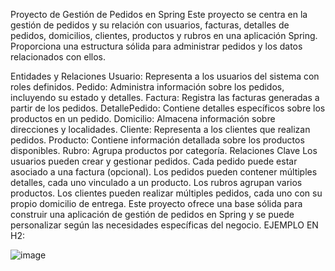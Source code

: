 Proyecto de Gestión de Pedidos en Spring
Este proyecto se centra en la gestión de pedidos y su relación con usuarios, facturas, detalles de pedidos, domicilios, clientes, productos y rubros en una aplicación Spring. Proporciona una estructura sólida para administrar pedidos y los datos relacionados con ellos.

Entidades y Relaciones
Usuario: Representa a los usuarios del sistema con roles definidos.
Pedido: Administra información sobre los pedidos, incluyendo su estado y detalles.
Factura: Registra las facturas generadas a partir de los pedidos.
DetallePedido: Contiene detalles específicos sobre los productos en un pedido.
Domicilio: Almacena información sobre direcciones y localidades.
Cliente: Representa a los clientes que realizan pedidos.
Producto: Contiene información detallada sobre los productos disponibles.
Rubro: Agrupa productos por categoría.
Relaciones Clave
Los usuarios pueden crear y gestionar pedidos.
Cada pedido puede estar asociado a una factura (opcional).
Los pedidos pueden contener múltiples detalles, cada uno vinculado a un producto.
Los rubros agrupan varios productos.
Los clientes pueden realizar múltiples pedidos, cada uno con su propio domicilio de entrega.
Este proyecto ofrece una base sólida para construir una aplicación de gestión de pedidos en Spring y se puede personalizar según las necesidades específicas del negocio.
EJEMPLO EN H2:

![image](https://github.com/francosantzz/TRABAJO-DB/assets/129998263/7457a52d-bcac-4efb-a192-c3d0324a4ce2)
